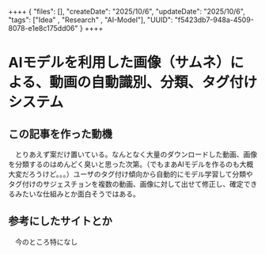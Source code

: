 ++++
{
    "files": [],
    "createDate": "2025/10/6",
    "updateDate": "2025/10/6",
    "tags": ["Idea" , "Research" , "AI-Model"],
    "UUID": "f5423db7-948a-4509-8078-e1e8c175dd06"
}
++++

# AIモデルを利用した画像（サムネ）による、動画の自動識別、分類、タグ付けシステム
## この記事を作った動機
　とりあえず案だけ置いている。なんとなく大量のダウンロードした動画、画像を分類するのはめんどく臭いと思った次第。（でもまあAIモデルを作るのも大概大変だろうけど。。。）ユーザのタグ付け傾向から自動的にモデル学習して分類やタグ付けのサジェスチョンを複数の動画、画像に対して出せて修正し、確定できるみたいな仕組みとか面白そうではある。

## 参考にしたサイトとか
　今のところ特になし
